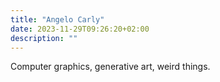 ```yaml
---
title: "Angelo Carly"
date: 2023-11-29T09:26:20+02:00
description: ""
---
```


Computer graphics, generative art, weird things.
